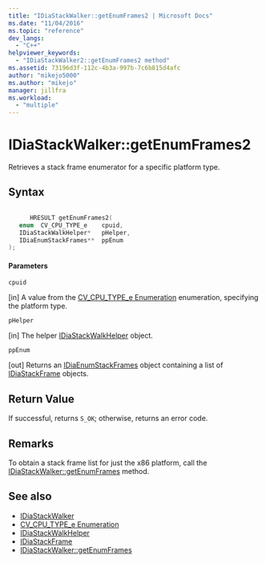 ```yaml
---
title: "IDiaStackWalker::getEnumFrames2 | Microsoft Docs"
ms.date: "11/04/2016"
ms.topic: "reference"
dev_langs:
  - "C++"
helpviewer_keywords:
  - "IDiaStackWalker2::getEnumFrames2 method"
ms.assetid: 73196d3f-112c-4b3a-997b-7c6b815d4afc
author: "mikejo5000"
ms.author: "mikejo"
manager: jillfra
ms.workload:
  - "multiple"
---
```

# IDiaStackWalker::getEnumFrames2
Retrieves a stack frame enumerator for a specific platform type.

## Syntax

```C++

      HRESULT getEnumFrames2( 
   enum  CV_CPU_TYPE_e    cpuid,
   IDiaStackWalkHelper*   pHelper,
   IDiaEnumStackFrames**  ppEnum
);
```

#### Parameters
 `cpuid`

[in] A value from the [CV_CPU_TYPE_e Enumeration](../../debugger/debug-interface-access/cv-cpu-type-e.md) enumeration, specifying the platform type.

 `pHelper`

[in] The helper [IDiaStackWalkHelper](../../debugger/debug-interface-access/idiastackwalkhelper.md) object.

 `ppEnum`

[out] Returns an [IDiaEnumStackFrames](../../debugger/debug-interface-access/idiaenumstackframes.md) object containing a list of [IDiaStackFrame](../../debugger/debug-interface-access/idiastackframe.md) objects.

## Return Value
 If successful, returns `S_OK`; otherwise, returns an error code.

## Remarks
 To obtain a stack frame list for just the x86 platform, call the [IDiaStackWalker::getEnumFrames](../../debugger/debug-interface-access/idiastackwalker-getenumframes.md) method.

## See also
- [IDiaStackWalker](../../debugger/debug-interface-access/idiastackwalker.md)
- [CV_CPU_TYPE_e Enumeration](../../debugger/debug-interface-access/cv-cpu-type-e.md)
- [IDiaStackWalkHelper](../../debugger/debug-interface-access/idiastackwalkhelper.md)
- [IDiaStackFrame](../../debugger/debug-interface-access/idiastackframe.md)
- [IDiaStackWalker::getEnumFrames](../../debugger/debug-interface-access/idiastackwalker-getenumframes.md)